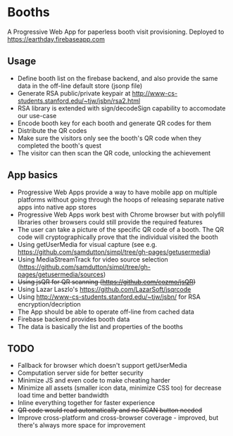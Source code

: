 # Booths
A Progressive Web App for paperless booth visit provisioning. Deployed to https://earthday.firebaseapp.com

## Usage
* Define booth list on the firebase backend, and also provide the same data in the off-line default store (jsonp file)
* Generate RSA public/private keypair at http://www-cs-students.stanford.edu/~tjw/jsbn/rsa2.html
* RSA library is extended with sign/decodeSign capability to accomodate our use-case
* Encode booth key for each booth and generate QR codes for them
* Distribute the QR codes
* Make sure the visitors only see the booth's QR code when they completed the booth's quest
* The visitor can then scan the QR code, unlocking the achievement

## App basics
* Progressive Web Apps provide a way to have mobile app on multiple platforms without going through the hoops of releasing separate native apps into native app stores
* Progressive Web Apps work best with Chrome browser but with polyfill libraries other browsers could still provide the required features
* The user can take a picture of the specific QR code of a booth. The QR code will cryptographically prove that the individual visited the booth
* Using getUserMedia for visual capture (see e.g. https://github.com/samdutton/simpl/tree/gh-pages/getusermedia)
* Using MediaStreamTrack for video source selection (https://github.com/samdutton/simpl/tree/gh-pages/getusermedia/sources)
* ~~Using jsQR for QR scanning (https://github.com/cozmo/jsQR)~~
* Using Lazar Laszlo's https://github.com/LazarSoft/jsqrcode
* Using http://www-cs-students.stanford.edu/~tjw/jsbn/ for RSA encryption/decription
* The App should be able to operate off-line from cached data
* Firebase backend provides booth data
* The data is basically the list and properties of the booths

## TODO
* Fallback for browser which doesn't support getUserMedia
* Computation server side for better security
* Minimize JS and even code to make cheating harder
* Minimize all assets (smaller icon data, minimize CSS too) for decrease load time and better bandwidth
* Inline everything together for faster experience
* ~~QR code would read automatically and no SCAN button needed~~
* Improve cross-platform and cross-browser coverage - improved, but there's always more space for improvement
